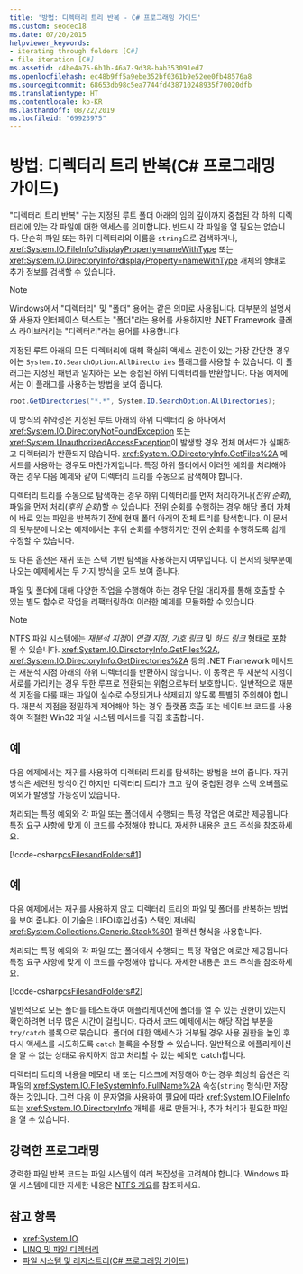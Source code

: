 ```yaml
---
title: '방법: 디렉터리 트리 반복 - C# 프로그래밍 가이드'
ms.custom: seodec18
ms.date: 07/20/2015
helpviewer_keywords:
- iterating through folders [C#]
- file iteration [C#]
ms.assetid: c4be4a75-6b1b-46a7-9d38-bab353091ed7
ms.openlocfilehash: ec48b9ff5a9ebe352bf0361b9e52ee0fb48576a8
ms.sourcegitcommit: 68653db98c5ea7744fd438710248935f70020dfb
ms.translationtype: HT
ms.contentlocale: ko-KR
ms.lasthandoff: 08/22/2019
ms.locfileid: "69923975"
---
```

# <a name="how-to-iterate-through-a-directory-tree-c-programming-guide"></a>방법: 디렉터리 트리 반복(C# 프로그래밍 가이드)
"디렉터리 트리 반복" 구는 지정된 루트 폴더 아래의 임의 깊이까지 중첩된 각 하위 디렉터리에 있는 각 파일에 대한 액세스를 의미합니다. 반드시 각 파일을 열 필요는 없습니다. 단순히 파일 또는 하위 디렉터리의 이름을 `string`으로 검색하거나, <xref:System.IO.FileInfo?displayProperty=nameWithType> 또는 <xref:System.IO.DirectoryInfo?displayProperty=nameWithType> 개체의 형태로 추가 정보를 검색할 수 있습니다.  
  
> [!NOTE]
> Windows에서 "디렉터리" 및 "폴더" 용어는 같은 의미로 사용됩니다. 대부분의 설명서와 사용자 인터페이스 텍스트는 "폴더"라는 용어를 사용하지만 .NET Framework 클래스 라이브러리는 "디렉터리"라는 용어를 사용합니다.  
  
 지정된 루트 아래의 모든 디렉터리에 대해 확실히 액세스 권한이 있는 가장 간단한 경우에는 `System.IO.SearchOption.AllDirectories` 플래그를 사용할 수 있습니다. 이 플래그는 지정된 패턴과 일치하는 모든 중첩된 하위 디렉터리를 반환합니다. 다음 예제에서는 이 플래그를 사용하는 방법을 보여 줍니다.  
  
```csharp  
root.GetDirectories("*.*", System.IO.SearchOption.AllDirectories);  
```  
  
 이 방식의 취약성은 지정된 루트 아래의 하위 디렉터리 중 하나에서 <xref:System.IO.DirectoryNotFoundException> 또는 <xref:System.UnauthorizedAccessException>이 발생할 경우 전체 메서드가 실패하고 디렉터리가 반환되지 않습니다. <xref:System.IO.DirectoryInfo.GetFiles%2A> 메서드를 사용하는 경우도 마찬가지입니다. 특정 하위 폴더에서 이러한 예외를 처리해야 하는 경우 다음 예제와 같이 디렉터리 트리를 수동으로 탐색해야 합니다.  
  
 디렉터리 트리를 수동으로 탐색하는 경우 하위 디렉터리를 먼저 처리하거나(*전위 순회*), 파일을 먼저 처리(*후위 순회*)할 수 있습니다. 전위 순회를 수행하는 경우 해당 폴더 자체에 바로 있는 파일을 반복하기 전에 현재 폴더 아래의 전체 트리를 탐색합니다. 이 문서의 뒷부분에 나오는 예제에서는 후위 순회를 수행하지만 전위 순회를 수행하도록 쉽게 수정할 수 있습니다.  
  
 또 다른 옵션은 재귀 또는 스택 기반 탐색을 사용하는지 여부입니다. 이 문서의 뒷부분에 나오는 예제에서는 두 가지 방식을 모두 보여 줍니다.  
  
 파일 및 폴더에 대해 다양한 작업을 수행해야 하는 경우 단일 대리자를 통해 호출할 수 있는 별도 함수로 작업을 리팩터링하여 이러한 예제를 모듈화할 수 있습니다.  
  
> [!NOTE]
> NTFS 파일 시스템에는 *재분석 지점*이 *연결 지점*, *기호 링크* 및 *하드 링크* 형태로 포함될 수 있습니다. <xref:System.IO.DirectoryInfo.GetFiles%2A>, <xref:System.IO.DirectoryInfo.GetDirectories%2A> 등의 .NET Framework 메서드는 재분석 지점 아래의 하위 디렉터리를 반환하지 않습니다. 이 동작은 두 재분석 지점이 서로를 가리키는 경우 무한 루프로 전환되는 위험으로부터 보호합니다. 일반적으로 재분석 지점을 다룰 때는 파일이 실수로 수정되거나 삭제되지 않도록 특별히 주의해야 합니다. 재분석 지점을 정밀하게 제어해야 하는 경우 플랫폼 호출 또는 네이티브 코드를 사용하여 적절한 Win32 파일 시스템 메서드를 직접 호출합니다.  
  
## <a name="example"></a>예  
 다음 예제에서는 재귀를 사용하여 디렉터리 트리를 탐색하는 방법을 보여 줍니다. 재귀 방식은 세련된 방식이긴 하지만 디렉터리 트리가 크고 깊이 중첩된 경우 스택 오버플로 예외가 발생할 가능성이 있습니다.  
  
 처리되는 특정 예외와 각 파일 또는 폴더에서 수행되는 특정 작업은 예로만 제공됩니다. 특정 요구 사항에 맞게 이 코드를 수정해야 합니다. 자세한 내용은 코드 주석을 참조하세요.  
  
 [!code-csharp[csFilesandFolders#1](~/samples/snippets/csharp/VS_Snippets_VBCSharp/csFilesAndFolders/CS/FileIteration.cs#1)]  
  
## <a name="example"></a>예  
 다음 예제에서는 재귀를 사용하지 않고 디렉터리 트리의 파일 및 폴더를 반복하는 방법을 보여 줍니다. 이 기술은 LIFO(후입선출) 스택인 제네릭 <xref:System.Collections.Generic.Stack%601> 컬렉션 형식을 사용합니다.  
  
 처리되는 특정 예외와 각 파일 또는 폴더에서 수행되는 특정 작업은 예로만 제공됩니다. 특정 요구 사항에 맞게 이 코드를 수정해야 합니다. 자세한 내용은 코드 주석을 참조하세요.  
  
 [!code-csharp[csFilesandFolders#2](~/samples/snippets/csharp/VS_Snippets_VBCSharp/csFilesAndFolders/CS/FileIteration.cs#2)]  
  
 일반적으로 모든 폴더를 테스트하여 애플리케이션에 폴더를 열 수 있는 권한이 있는지 확인하려면 너무 많은 시간이 걸립니다. 따라서 코드 예제에서는 해당 작업 부분을 `try/catch` 블록으로 묶습니다. 폴더에 대한 액세스가 거부될 경우 사용 권한을 높인 후 다시 액세스를 시도하도록 `catch` 블록을 수정할 수 있습니다. 일반적으로 애플리케이션을 알 수 없는 상태로 유지하지 않고 처리할 수 있는 예외만 catch합니다.  
  
 디렉터리 트리의 내용을 메모리 내 또는 디스크에 저장해야 하는 경우 최상의 옵션은 각 파일의 <xref:System.IO.FileSystemInfo.FullName%2A> 속성(`string` 형식)만 저장하는 것입니다. 그런 다음 이 문자열을 사용하여 필요에 따라 <xref:System.IO.FileInfo> 또는 <xref:System.IO.DirectoryInfo> 개체를 새로 만들거나, 추가 처리가 필요한 파일을 열 수 있습니다.  
  
## <a name="robust-programming"></a>강력한 프로그래밍  
 강력한 파일 반복 코드는 파일 시스템의 여러 복잡성을 고려해야 합니다. Windows 파일 시스템에 대한 자세한 내용은 [NTFS 개요](/windows-server/storage/file-server/ntfs-overview)를 참조하세요.  
  
## <a name="see-also"></a>참고 항목

- <xref:System.IO>
- [LINQ 및 파일 디렉터리](../concepts/linq/linq-and-file-directories.md)
- [파일 시스템 및 레지스트리(C# 프로그래밍 가이드)](./index.md)
